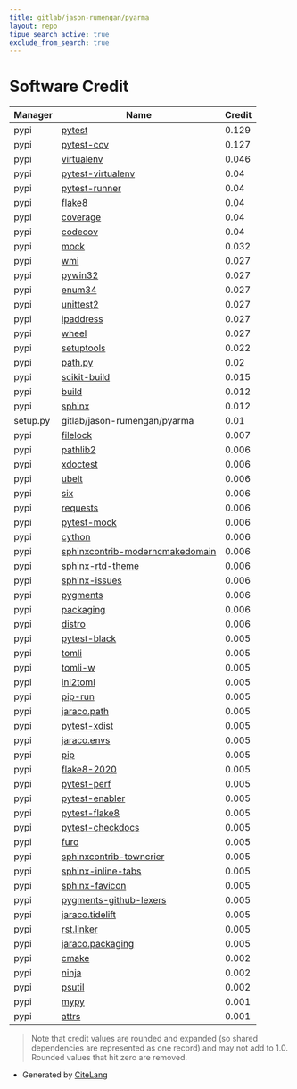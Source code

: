 ```yaml
---
title: gitlab/jason-rumengan/pyarma
layout: repo
tipue_search_active: true
exclude_from_search: true
---
```

# Software Credit

|Manager|Name|Credit|
|-------|----|------|
|pypi|[pytest](https://pypi.org/project/pytest)|0.129|
|pypi|[pytest-cov](https://github.com/pytest-dev/pytest-cov)|0.127|
|pypi|[virtualenv](https://pypi.org/project/virtualenv)|0.046|
|pypi|[pytest-virtualenv](https://pypi.org/project/pytest-virtualenv)|0.04|
|pypi|[pytest-runner](https://pypi.org/project/pytest-runner)|0.04|
|pypi|[flake8](https://pypi.org/project/flake8)|0.04|
|pypi|[coverage](https://pypi.org/project/coverage)|0.04|
|pypi|[codecov](https://pypi.org/project/codecov)|0.04|
|pypi|[mock](https://pypi.org/project/mock)|0.032|
|pypi|[wmi](https://pypi.org/project/wmi)|0.027|
|pypi|[pywin32](https://pypi.org/project/pywin32)|0.027|
|pypi|[enum34](https://pypi.org/project/enum34)|0.027|
|pypi|[unittest2](https://pypi.org/project/unittest2)|0.027|
|pypi|[ipaddress](https://pypi.org/project/ipaddress)|0.027|
|pypi|[wheel](https://github.com/pypa/wheel)|0.027|
|pypi|[setuptools](https://github.com/pypa/setuptools)|0.022|
|pypi|[path.py](https://pypi.org/project/path.py)|0.02|
|pypi|[scikit-build](https://github.com/scikit-build/scikit-build)|0.015|
|pypi|[build](https://pypi.org/project/build)|0.012|
|pypi|[sphinx](https://pypi.org/project/sphinx)|0.012|
|setup.py|gitlab/jason-rumengan/pyarma|0.01|
|pypi|[filelock](https://pypi.org/project/filelock)|0.007|
|pypi|[pathlib2](https://pypi.org/project/pathlib2)|0.006|
|pypi|[xdoctest](https://pypi.org/project/xdoctest)|0.006|
|pypi|[ubelt](https://pypi.org/project/ubelt)|0.006|
|pypi|[six](https://pypi.org/project/six)|0.006|
|pypi|[requests](https://pypi.org/project/requests)|0.006|
|pypi|[pytest-mock](https://pypi.org/project/pytest-mock)|0.006|
|pypi|[cython](https://pypi.org/project/cython)|0.006|
|pypi|[sphinxcontrib-moderncmakedomain](https://pypi.org/project/sphinxcontrib-moderncmakedomain)|0.006|
|pypi|[sphinx-rtd-theme](https://pypi.org/project/sphinx-rtd-theme)|0.006|
|pypi|[sphinx-issues](https://pypi.org/project/sphinx-issues)|0.006|
|pypi|[pygments](https://pypi.org/project/pygments)|0.006|
|pypi|[packaging](https://pypi.org/project/packaging)|0.006|
|pypi|[distro](https://pypi.org/project/distro)|0.006|
|pypi|[pytest-black](https://pypi.org/project/pytest-black)|0.005|
|pypi|[tomli](https://pypi.org/project/tomli)|0.005|
|pypi|[tomli-w](https://pypi.org/project/tomli-w)|0.005|
|pypi|[ini2toml](https://pypi.org/project/ini2toml)|0.005|
|pypi|[pip-run](https://pypi.org/project/pip-run)|0.005|
|pypi|[jaraco.path](https://pypi.org/project/jaraco.path)|0.005|
|pypi|[pytest-xdist](https://pypi.org/project/pytest-xdist)|0.005|
|pypi|[jaraco.envs](https://pypi.org/project/jaraco.envs)|0.005|
|pypi|[pip](https://pypi.org/project/pip)|0.005|
|pypi|[flake8-2020](https://pypi.org/project/flake8-2020)|0.005|
|pypi|[pytest-perf](https://pypi.org/project/pytest-perf)|0.005|
|pypi|[pytest-enabler](https://pypi.org/project/pytest-enabler)|0.005|
|pypi|[pytest-flake8](https://pypi.org/project/pytest-flake8)|0.005|
|pypi|[pytest-checkdocs](https://pypi.org/project/pytest-checkdocs)|0.005|
|pypi|[furo](https://pypi.org/project/furo)|0.005|
|pypi|[sphinxcontrib-towncrier](https://pypi.org/project/sphinxcontrib-towncrier)|0.005|
|pypi|[sphinx-inline-tabs](https://pypi.org/project/sphinx-inline-tabs)|0.005|
|pypi|[sphinx-favicon](https://pypi.org/project/sphinx-favicon)|0.005|
|pypi|[pygments-github-lexers](https://pypi.org/project/pygments-github-lexers)|0.005|
|pypi|[jaraco.tidelift](https://pypi.org/project/jaraco.tidelift)|0.005|
|pypi|[rst.linker](https://pypi.org/project/rst.linker)|0.005|
|pypi|[jaraco.packaging](https://pypi.org/project/jaraco.packaging)|0.005|
|pypi|[cmake](https://cmake.org/)|0.002|
|pypi|[ninja](http://ninja-build.org/)|0.002|
|pypi|[psutil](https://github.com/giampaolo/psutil)|0.002|
|pypi|[mypy](https://pypi.org/project/mypy)|0.001|
|pypi|[attrs](https://pypi.org/project/attrs)|0.001|


> Note that credit values are rounded and expanded (so shared dependencies are represented as one record) and may not add to 1.0. Rounded values that hit zero are removed.


- Generated by [CiteLang](https://github.com/vsoch/citelang)
